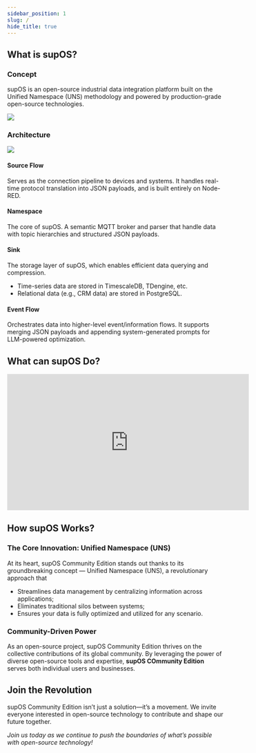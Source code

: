 ```yaml
---
sidebar_position: 1
slug: /
hide_title: true
---
```


## What is supOS?

### Concept
supOS is an open-source industrial data integration platform built on the Unified Namespace (UNS) methodology and powered by production-grade open-source technologies.

<img width={750} src="http://communityimage2.oss-cn-hangzhou.aliyuncs.com/1.png" />

### Architecture

<img width={750} src="http://communityimage2.oss-cn-hangzhou.aliyuncs.com/2.jpg" />

#### Source Flow
Serves as the connection pipeline to devices and systems. It handles real-time protocol translation into JSON payloads, and is built entirely on Node-RED.

#### Namespace
The core of supOS. A semantic MQTT broker and parser that handle data with topic hierarchies and structured JSON payloads.

#### Sink
The storage layer of supOS, which enables efficient data querying and compression.
- Time-series data are stored in TimescaleDB, TDengine, etc.
- Relational data (e.g., CRM data) are stored in PostgreSQL.

#### Event Flow
Orchestrates data into higher-level event/information flows.  It supports merging JSON payloads and appending system-generated prompts for LLM-powered optimization.

## What can supOS Do?

<iframe width="560" height="315" src="https://www.youtube.com/embed/KNg5maYvltE?si=slagCY9jdE-INcBq" title="YouTube video player" frameborder="0" allow="accelerometer; autoplay; clipboard-write; encrypted-media; gyroscope; picture-in-picture; web-share" referrerpolicy="strict-origin-when-cross-origin" allowfullscreen></iframe>

## How supOS Works?

### The Core Innovation: Unified Namespace (UNS)

At its heart, supOS Community Edition stands out thanks to its groundbreaking concept — Unified Namespace (UNS), a revolutionary approach that 
- Streamlines data management by centralizing information across applications;
- Eliminates traditional silos between systems;
- Ensures your data is fully optimized and utilized for any scenario.

### Community-Driven Power
As an open-source project, supOS Community Edition thrives on the collective contributions of its global community. By leveraging the power of diverse open-source tools and expertise, **supOS COmmunity Edition** serves both individual users and businesses.

## Join the Revolution
supOS Community Edition isn’t just a solution—it’s a movement. We invite everyone interested in open-source technology to contribute and shape our future together.

*Join us today as we continue to push the boundaries of what’s possible with open-source technology!*